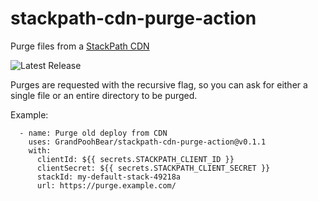 # stackpath-cdn-purge-action

Purge files from a [StackPath CDN](https://www.stackpath.com/)

![Latest Release](https://img.shields.io/github/v/release/GrandPoohBear/stackpath-cdn-purge-action)

Purges are requested with the recursive flag, so you can ask for either a single file or an entire directory to be purged.

Example:

```
  - name: Purge old deploy from CDN
    uses: GrandPoohBear/stackpath-cdn-purge-action@v0.1.1
    with:
      clientId: ${{ secrets.STACKPATH_CLIENT_ID }}
      clientSecret: ${{ secrets.STACKPATH_CLIENT_SECRET }}
      stackId: my-default-stack-49218a
      url: https://purge.example.com/
```
